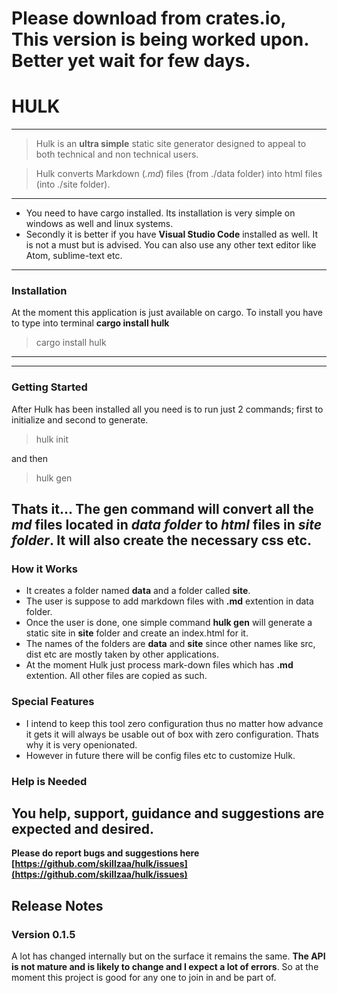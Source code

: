 # Please download from crates.io, This version is being worked upon. Better yet wait for few days.
# HULK

---
> Hulk is an **ultra simple** static site generator designed to appeal to both technical and non technical users.

> Hulk converts Markdown (*.md*) files (from ./data folder) into html files (into ./site folder).
---

- You need to have cargo installed. Its installation is very simple on windows as well and linux systems.
- Secondly it is better if you have **Visual Studio Code** installed as well. It is not a must but is advised. You can also use any other text editor like Atom, sublime-text etc.


---
### Installation
At the moment this application is just available on cargo. 
To install you have to type into terminal **cargo install hulk**

> cargo install hulk

---
---
### Getting Started
After Hulk has been installed all you need is to run just 2 commands; first to initialize and second to generate.

> hulk init

and then 


> hulk gen


Thats it...
The **gen** command will convert all the *md* files located in *data folder* to *html* files in *site folder*. It will also create the necessary css etc. 
---
### How it Works
- It creates a folder named **data** and a folder called **site**. 
- The user is suppose to add markdown files with **.md** extention in data folder. 
- Once the user is done, one simple command **hulk gen** will generate a static site in **site** folder and create an index.html for it.
- The names of the folders are **data** and **site** since other names like src, dist etc are mostly taken by other applications.
- At the moment Hulk just process mark-down files which has **.md** extention. All other files are 
copied as such. 

### Special Features
- I intend to keep this tool zero configuration thus no matter how advance it gets it will always be usable out of box with zero configuration. Thats why it is very openionated. 
- However in future there will be config files etc to customize Hulk. 

### Help is Needed
You help, support, guidance and suggestions are expected and desired. 
---

**Please do report bugs and suggestions here [https://github.com/skillzaa/hulk/issues](https://github.com/skillzaa/hulk/issues)**

## Release Notes

### Version 0.1.5
A lot has changed internally but on the surface it remains the same. **The API is not mature and is likely to change and I expect a lot of errors**. So at the moment this project is good for any one to join in and be part of.